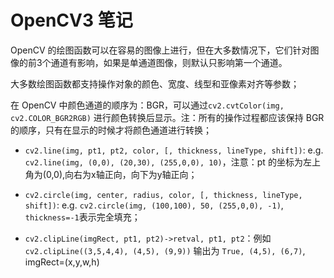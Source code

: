 # OpenCV3 笔记

OpenCV 的绘图函数可以在容易的图像上进行，但在大多数情况下，它们针对图像的前3个通道有影响，如果是单通道图像，则默认只影响第一个通道。

大多数绘图函数都支持操作对象的颜色、宽度、线型和亚像素对齐等参数；

在 OpenCV 中颜色通道的顺序为：BGR，可以通过`cv2.cvtColor(img, cv2.COLOR_BGR2RGB)` 进行颜色转换后显示。注：所有的操作过程都应该保持 BGR 的顺序，只有在显示的时候才将颜色通道进行转换；   

- `cv2.line(img, pt1, pt2, color, [, thickness, lineType, shift])`: e.g. `cv2.line(img, (0,0), (20,30), (255,0,0), 10)`，注意：pt 的坐标为左上角为(0,0),向右为x轴正向，向下为y轴正向；
- `cv2.circle(img, center, radius, color, [, thickness, lineType, shift])`: e.g. `cv2.circle(img, (100,100), 50, (255,0,0), -1)`, `thickness=-1`表示完全填充；

- `cv2.clipLine(imgRect, pt1, pt2)->retval, pt1, pt2`：例如 `cv2.clipLine((3,5,4,4), (4,5), (9,9))` 输出为 `True, (4,5), (6,7)`, imgRect=(x,y,w,h)
